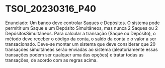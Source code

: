 # TSOI_20230316_P40
  Enunciado:
    Um banco deve controlar Saques e Depósitos. O sistema pode permitir um Saque e um Depósito Simultâneos, mas nunca 2 Saques ou 2 DepósitosSimultâneos.
    Para calcular a transação (Saque ou Depósito), o método deve receber o código da conta, o saldo da conta e o valor a ser transacionado.
    Deve-se montar um sistema que deve considerar que 20 transações simultâneas serão enviadas ao sistema (aleatoriamente essas transações podem ser qualquer uma das opções) e tratar todas as transações, de acordo com as regras acima.
